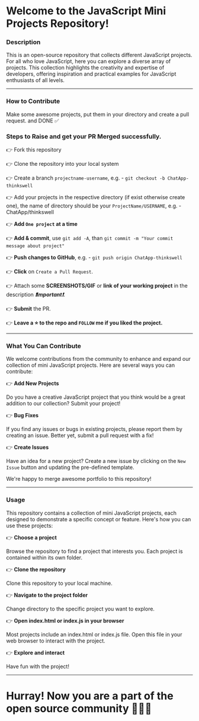 # Welcome to the JavaScript Mini Projects Repository!
### Description
This is an open-source repository that collects different JavaScript projects. For all who love JavaScript, here you can explore a diverse array of projects. This collection highlights the creativity and expertise of developers, offering inspiration and practical examples for JavaScript enthusiasts of all levels.

***

### How to Contribute
Make some awesome projects, put them in your directory and create a pull request. and DONE ✅

### Steps to Raise and get your PR Merged successfully.
👉 Fork this repository

👉 Clone the repository into your local system

👉 Create a branch ```projectname-username```, e.g. - ```git checkout -b ChatApp-thinkswell```

👉 Add your projects in the respective directory (if exist otherwise create one), the name of directory should be your ```ProjectName/USERNAME```, e.g. - ChatApp/thinkswell

👉 **Add ```One project``` at a time**

👉 **Add & commit**, use ```git add -A```, than ```git commit -m "Your commit message about project"```

👉 **Push changes to GitHub**, e.g. - ```git push origin ChatApp-thinkswell```

👉 **Click** on `Create a Pull Request`.

👉 Attach some **SCREENSHOTS/GIF** or **link of your working project** in the description _**❗Important❗**_. 

👉 **Submit** the PR.

👉 **Leave a ⭐ to the repo and `FOLLOW` me if you liked the project.**

***

### What You Can Contribute
We welcome contributions from the community to enhance and expand our collection of mini JavaScript projects. Here are several ways you can contribute:

👉 **Add New Projects** 

Do you have a creative JavaScript project that you think would be a great addition to our collection? Submit your project!

👉 **Bug Fixes**

If you find any issues or bugs in existing projects, please report them by creating an issue. Better yet, submit a pull request with a fix!

👉 **Create Issues**

Have an idea for a new project? Create a new issue by clicking on the `New Issue` button and updating the pre-defined template.

We're happy to merge awesome portfolio to this repository!

***

### Usage
This repository contains a collection of mini JavaScript projects, each designed to demonstrate a specific concept or feature. Here's how you can use these projects:

👉 **Choose a project**

Browse the repository to find a project that interests you. Each project is contained within its own folder.

👉 **Clone the repository**

Clone this repository to your local machine.

👉 **Navigate to the project folder**

Change directory to the specific project you want to explore.

👉 **Open index.html or index.js in your browser**

Most projects include an index.html or index.js file. Open this file in your web browser to interact with the project. 

👉 **Explore and interact**

Have fun with the project!

***

# Hurray! Now you are a part of the open source community 🚀🚀🚀
 
